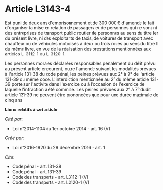 # Article L3143-4

Est puni de deux ans d'emprisonnement et de 300 000 € d'amende le fait d'organiser la mise en relation de passagers et de
personnes qui ne sont ni des entreprises de transport public routier de personnes au sens du titre Ier du présent livre, ni
des exploitants de taxis, de voitures de transport avec chauffeur ou de véhicules motorisés à deux ou trois roues au sens du
titre II du même livre, en vue de la réalisation des prestations mentionnées aux articles L. 3112-1 ou L. 3120-1. 

Les personnes morales déclarées responsables pénalement du délit prévu au présent article encourent, outre l'amende suivant
les modalités prévues à l'article 131-38 du code pénal, les peines prévues aux 2° à 9° de l'article 131-39 du même code.
L'interdiction mentionnée au 2° du même article 131-39 porte sur l'activité dans l'exercice ou à l'occasion de l'exercice de
laquelle l'infraction a été commise. Les peines prévues aux 2° à 7° dudit article 131-39 ne peuvent être prononcées que pour
une durée maximale de cinq ans.

**Liens relatifs à cet article**

_Cité par_:

  - Loi n°2014-1104 du 1er octobre 2014 - art. 16 (V)

_Créé par_:

  - Loi n°2016-1920 du 29 décembre 2016 - art. 1

_Cite_:

  - Code pénal - art. 131-38
  - Code pénal - art. 131-39
  - Code des transports - art. L3112-1 (V)
  - Code des transports - art. L3120-1 (V)
